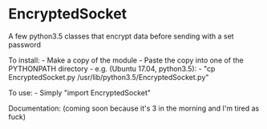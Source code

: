 # EncryptedSocket
A few python3.5 classes that encrypt data before sending with a set password

To install:
	- Make a copy of the module
	- Paste the copy into one of the PYTHONPATH directory
	- e.g. (Ubuntu 17.04, python3.5):
		- "cp EncryptedSocket.py /usr/lib/python3.5/EncryptedSocket.py"

To use:
	- Simply "import EncryptedSocket"

Documentation:
	(coming soon because it's 3 in the morning and I'm tired as fuck)

